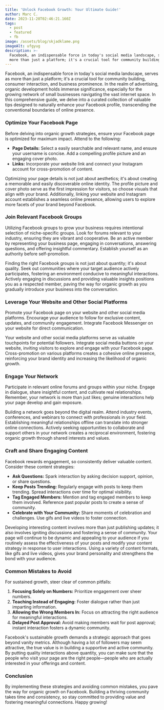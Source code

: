 ```yaml
---
title: 'Unlock Facebook Growth: Your Ultimate Guide!'
author: Marc C.
date: 2023-11-28T02:46:21.160Z
tags:
  - post
  - featured
  - fb
image: /assets/blog/skjadklame.png
imageAlt: ufgyug
description: >-
  Facebook, an indispensable force in today's social media landscape, serves as
  more than just a platform; it's a crucial tool for community building, con...
---
```

Facebook, an indispensable force in today's social media landscape, serves as more than just a platform; it's a crucial tool for community building, consumer interaction, and business prominence. In the realm of advertising, organic development holds immense significance, especially for the growing network of small businesses navigating the vast internet space. In this comprehensive guide, we delve into a curated collection of valuable tips designed to naturally enhance your Facebook profile, transcending the conventional boundaries of online presence.

### **Optimize Your Facebook Page**

Before delving into organic growth strategies, ensure your Facebook page is optimized for maximum impact. Attend to the following:

* **Page Details:** Select a easily searchable and relevant name, and ensure your username is concise. Add a compelling profile picture and an engaging cover photo.
* **Links:** Incorporate your website link and connect your Instagram account for cross-promotion of content.

Optimizing your page details is not just about aesthetics; it's about creating a memorable and easily discoverable online identity. The profile picture and cover photo serve as the first impression for visitors, so choose visuals that align with your brand. Additionally, linking your website and Instagram account establishes a seamless online presence, allowing users to explore more facets of your brand beyond Facebook.

### **Join Relevant Facebook Groups**

Utilizing Facebook groups to grow your business requires intentional selection of niche-specific groups. Look for forums relevant to your industry, ensuring they are vibrant and cooperative. Be an active member by representing your business page, engaging in conversations, answering questions, and offering insightful commentary. Establish yourself as an authority before self-promotion.

Finding the right Facebook groups is not just about quantity; it's about quality. Seek out communities where your target audience actively participates, fostering an environment conducive to meaningful interactions. Actively engaging in discussions and providing valuable insights positions you as a respected member, paving the way for organic growth as you gradually introduce your business into the conversation.

### **Leverage Your Website and Other Social Platforms**

Promote your Facebook page on your website and other social media platforms. Encourage your audience to follow for exclusive content, updates, and community engagement. Integrate Facebook Messenger on your website for direct communication.

Your website and other social media platforms serve as valuable touchpoints for potential followers. Integrate social media buttons on your website, inviting visitors to explore and engage with your Facebook page. Cross-promotion on various platforms creates a cohesive online presence, reinforcing your brand identity and increasing the likelihood of organic growth.

### **Engage Your Network**

Participate in relevant online forums and groups within your niche. Engage in dialogue, share insightful content, and cultivate real relationships. Remember, your network is more than just likes; genuine interactions help your page develop and gain exposure.

Building a network goes beyond the digital realm. Attend industry events, conferences, and webinars to connect with professionals in your field. Establishing meaningful relationships offline can translate into stronger online connections. Actively seeking opportunities to collaborate and support others in your network creates a reciprocal environment, fostering organic growth through shared interests and values.

### **Craft and Share Engaging Content**

Facebook rewards engagement, so consistently deliver valuable content. Consider these content strategies:

* **Ask Questions:** Spark interaction by asking decision support, opinion, or share questions.
* **Keep Posts Trending:** Regularly engage with posts to keep them trending. Spread interactions over time for optimal visibility.
* **Tag Engaged Members:** Mention and tag engaged members to keep them involved. Reference past popular posts to create a sense of community.
* **Celebrate with Your Community:** Share moments of celebration and challenges. Use gifs and live videos to foster connection.

Developing interesting content involves more than just publishing updates; it also involves igniting discussions and fostering a sense of community. Your page will continue to be dynamic and appealing to your audience if you routinely assess the effectiveness of your posts and modify your content strategy in response to user interactions. Using a variety of content formats, like gifs and live videos, gives your brand personality and strengthens the bond with your audience.

### **Common Mistakes to Avoid**

For sustained growth, steer clear of common pitfalls:

1. **Focusing Solely on Numbers:** Prioritize engagement over sheer numbers.
2. **Teaching Instead of Engaging:** Foster dialogue rather than just imparting information.
3. **Allowing the Wrong Members In:** Focus on attracting the right audience for meaningful interactions.
4. **Delayed Post Approval:** Avoid making members wait for post approval; instant interaction fosters a dynamic community.

Facebook's sustainable growth demands a strategic approach that goes beyond vanity metrics. Although having a lot of followers may seem attractive, the true value is in building a supportive and active community. By putting quality interactions above quantity, you can make sure that the people who visit your page are the right people—people who are actually interested in your offerings and content.

### **Conclusion**

By implementing these strategies and avoiding common mistakes, you pave the way for organic growth on Facebook. Building a thriving community takes time and consistency, so stay committed to providing value and fostering meaningful connections. Happy growing!
